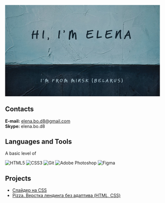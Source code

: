 <img src="./bg1.jpg" alt="" align="center">

## Contacts
**E-mail:** elena.bo.d8@gmail.com  
**Skype:** elena.bo.d8  
## Languages and Tools
A basic level of

![HTML5](https://img.shields.io/badge/html5-%23E34F26.svg?style=for-the-badge&logo=html5&logoColor=white)
![CSS3](https://img.shields.io/badge/css3-%231572B6.svg?style=for-the-badge&logo=css3&logoColor=white)
![Git](https://img.shields.io/badge/git-%23F05033.svg?style=for-the-badge&logo=git&logoColor=white)
![Adobe Photoshop](https://img.shields.io/badge/adobe%20photoshop-%2331A8FF.svg?style=for-the-badge&logo=adobe%20photoshop&logoColor=white)
![Figma](https://img.shields.io/badge/figma-%23F24E1E.svg?style=for-the-badge&logo=figma&logoColor=white)
## Projects
* [Слайдер на CSS](https://el-mouse.github.io/cssMemSlider/cssMemSlider/index.html)
* [Pizza. Верстка лендинга без адаптива (HTML, CSS)](https://el-mouse.github.io/Pizza/)

<!---
el-mouse/el-mouse is a ✨ special ✨ repository because its `README.md` (this file) appears on your GitHub profile.
You can click the Preview link to take a look at your changes.
--->
